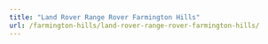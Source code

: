 ```yaml
---
title: "Land Rover Range Rover Farmington Hills"
url: /farmington-hills/land-rover-range-rover-farmington-hills/
---
```

